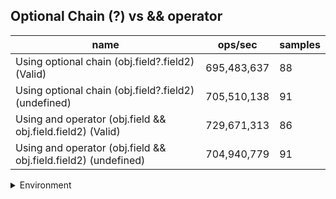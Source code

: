 ## Optional Chain (?) vs && operator

|name|ops/sec|samples|
|-|-|-|
|Using optional chain (obj.field?.field2) (Valid)|695,483,637|88|
|Using optional chain (obj.field?.field2) (undefined)|705,510,138|91|
|Using and operator (obj.field && obj.field.field2) (Valid)|729,671,313|86|
|Using and operator (obj.field && obj.field.field2) (undefined)|704,940,779|91|


<details>
<summary>Environment</summary>

* __Machine:__ linux x64 | 2 vCPUs | 6.8GB Mem
* __Run:__ Tue Oct 03 2023 01:21:48 GMT+0000 (Coordinated Universal Time)
</details>

